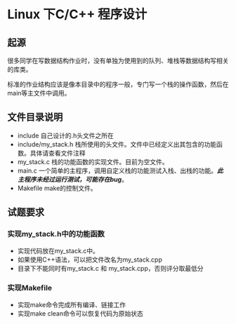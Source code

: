 # Linux 下C/C++ 程序设计

## 起源
很多同学在写数据结构作业时，没有单独为使用到的队列、堆栈等数据结构写相关的库类。

标准的作业结构应该是像本目录中的程序一般，专门写一个栈的操作函数，然后在main等主文件中调用。

## 文件目录说明
+ include 自己设计的.h头文件之所在
+ include/my_stack.h 栈所使用的头文件。文件中已经定义出其包含的功能函数。具体请查看文件注释
+ my_stack.c 栈的功能函数的实现文件。目前为空文件。
+ main.c 一个简单的主程序，调用自定义栈的功能测试入栈、出栈的功能。***此主程序未经过运行测试，可能存在bug***。
+ Makefile make的控制文件。

## 试题要求
### 实现my_stack.h中的功能函数
+ 实现代码放在my_stack.c中。
+ 如果使用C++语法，可以把文件改名为my_stack.cpp
+ 目录下不能同时有my_stack.c 和 my_stack.cpp，否则评分取最低分
### 实现Makefile
+ 实现make命令完成所有编译、链接工作
+ 实现make clean命令可以恢复代码为原始状态
